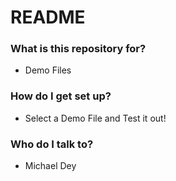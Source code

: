 # README #

### What is this repository for? ###

* Demo Files

### How do I get set up? ###

* Select a Demo File and Test it out!

### Who do I talk to? ###

* Michael Dey

#
